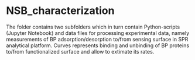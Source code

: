 # NSB_characterization
The folder contains two subfolders which in turn contain Python-scripts (Jupyter Notebook) and data files for processing experimental data,
namely measurements of BP adsorption/desorption to/from sensing surface in SPR analytical platform. Curves represents binding and unbinding
of BP proteins to/from functionalized surface and allow to extimate its rates. 
